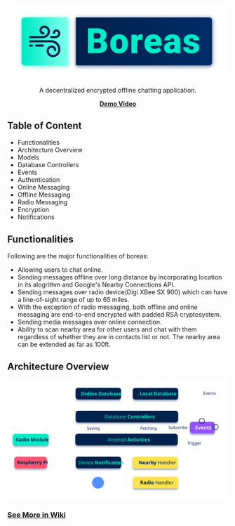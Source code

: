 
<p align="center"><img src="https://github.com/akshat46/boreas/blob/master/assets/logo.png" width="500"></p>

<p align="center">A decentralized encrypted offline chatting application.</p>
<p align="center"><a href="https://drive.google.com/file/d/1aw7bde9RUFunkEi6PhOpkJVmyOFW7VZ9/view?usp=sharing"><strong>Demo Video</strong></a></p>

## Table of Content

- Functionalities
- Architecture Overview
- Models
- Database Controllers
- Events
- Authentication
- Online Messaging
- Offline Messaging
- Radio Messaging
- Encryption
- Notifications

## Functionalities

Following are the major functionalities of boreas: 

- Allowing users to chat online. 
- Sending messages offline over long distance by incorporating location in its alogrithm and Google's Nearby Connections API. 
- Sending messages over radio device(Digi XBee SX 900) which can have a line-of-sight range of up to 65 miles.
- With the exception of radio messaging, both offline and online messaging are end-to-end encrypted with padded RSA cryptosystem.
- Sending media messages over online connection.
- Ability to scan nearby area for other users and chat with them regardless of whether they are in contacts list or not. The nearby area can be extended as far as 100ft.

## Architecture Overview

<p align="center"><img src="https://github.com/akshat46/boreas/blob/master/assets/architecture.svg"></p>

### [See More in Wiki](https://github.com/akshat46/Boreas/wiki)
